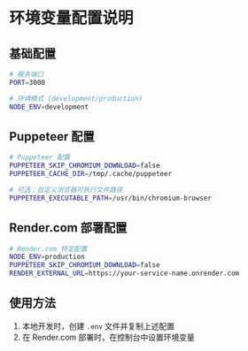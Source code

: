 # 环境变量配置说明

## 基础配置

```bash
# 服务端口
PORT=3000

# 环境模式 (development/production)
NODE_ENV=development
```

## Puppeteer 配置

```bash
# Puppeteer 配置
PUPPETEER_SKIP_CHROMIUM_DOWNLOAD=false
PUPPETEER_CACHE_DIR=/tmp/.cache/puppeteer

# 可选：自定义浏览器可执行文件路径
PUPPETEER_EXECUTABLE_PATH=/usr/bin/chromium-browser
```

## Render.com 部署配置

```bash
# Render.com 特定配置
NODE_ENV=production
PUPPETEER_SKIP_CHROMIUM_DOWNLOAD=false
RENDER_EXTERNAL_URL=https://your-service-name.onrender.com
```

## 使用方法

1. 本地开发时，创建 `.env` 文件并复制上述配置
2. 在 Render.com 部署时，在控制台中设置环境变量

